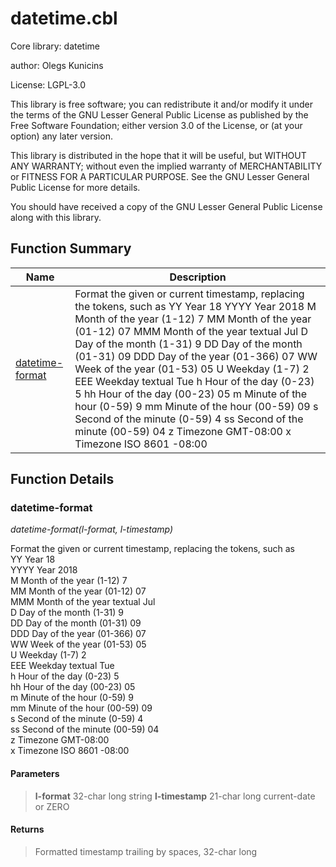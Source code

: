 # datetime.cbl

Core library: datetime

author: Olegs Kunicins

License: LGPL-3.0  

This library is free software; you can redistribute it and/or
modify it under the terms of the GNU Lesser General Public
License as published by the Free Software Foundation; either
version 3.0 of the License, or (at your option) any later version.  

This library is distributed in the hope that it will be useful,
but WITHOUT ANY WARRANTY; without even the implied warranty of
MERCHANTABILITY or FITNESS FOR A PARTICULAR PURPOSE.  See the GNU
Lesser General Public License for more details.  

You should have received a copy of the GNU Lesser General Public
License along with this library.

## Function Summary

| Name | Description |
| ----------- | ----------- | 
| [datetime-format](#datetime-format) | Format the given or current timestamp, replacing the tokens, such as    YY    Year                                      18    YYYY  Year                                      2018    M     Month of the year (1-12)                  7    MM    Month of the year (01-12)                 07    MMM   Month of the year textual                 Jul    D     Day of the month (1-31)                   9    DD    Day of the month (01-31)                  09    DDD   Day of the year (01-366)                  07    WW    Week of the year (01-53)                  05    U     Weekday (1-7)                             2    EEE   Weekday textual      	                   Tue    h     Hour of the day (0-23)                    5    hh    Hour of the day (00-23)                   05    m     Minute of the hour (0-59)                 9    mm    Minute of the hour (00-59)                09    s     Second of the minute (0-59)               4    ss    Second of the minute (00-59)              04    z     Timezone                                  GMT-08:00    x     Timezone ISO 8601                         -08:00     | 

## Function Details

### datetime-format

*datetime-format(l-format, l-timestamp)*

Format the given or current timestamp, replacing the tokens, such as  
YY    Year                                      18  
YYYY  Year                                      2018  
M     Month of the year (1-12)                  7  
MM    Month of the year (01-12)                 07  
MMM   Month of the year textual                 Jul  
D     Day of the month (1-31)                   9  
DD    Day of the month (01-31)                  09  
DDD   Day of the year (01-366)                  07  
WW    Week of the year (01-53)                  05  
U     Weekday (1-7)                             2  
EEE   Weekday textual      	                   Tue  
h     Hour of the day (0-23)                    5  
hh    Hour of the day (00-23)                   05  
m     Minute of the hour (0-59)                 9  
mm    Minute of the hour (00-59)                09  
s     Second of the minute (0-59)               4  
ss    Second of the minute (00-59)              04  
z     Timezone                                  GMT-08:00  
x     Timezone ISO 8601                         -08:00  


#### Parameters

> **l-format** 32-char long string 
> **l-timestamp** 21-char long current-date or ZERO 

#### Returns

> Formatted timestamp trailing by spaces, 32-char long
